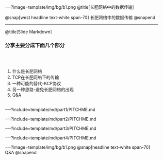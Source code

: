---?image=template/img/bg/b1.png
@title[长肥网络中的数据传输]

@snap[west headline text-white span-70]
长肥网络中的数据传输
@snapend


---
@title[Slide Markdown]

### 分享主要分成下面几个部分 

<br><br>

1. 什么是长肥网络 
2. TCP在长肥网络下的传输
3. 一种可能的替代-KCP协议 
4. 另一种思路-避免长肥网络的出现
1. Q&A
<br><br>


---?include=template/md/part1/PITCHME.md

---?include=template/md/part2/PITCHME.md

---?include=template/md/part3/PITCHME.md

---?include=template/md/part4/PITCHME.md

---?image=template/img/bg/b1.png
@snap[headline text-white span-70]
Q&A
@snapend

